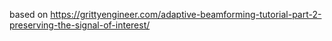 based on https://grittyengineer.com/adaptive-beamforming-tutorial-part-2-preserving-the-signal-of-interest/

